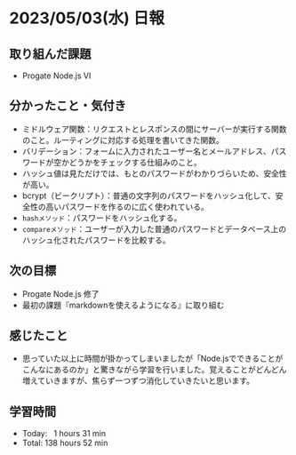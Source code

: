 # 2023/05/03(水) 日報
## 取り組んだ課題
- Progate Node.js Ⅵ

## 分かったこと・気付き
- ミドルウェア関数：リクエストとレスポンスの間にサーバーが実行する関数のこと。ルーティングに対応する処理を書いてきた関数。
- バリデーション：フォームに入力されたユーザー名とメールアドレス、パスワードが空かどうかをチェックする仕組みのこと。
- ハッシュ値は見ただけでは、もとのパスワードがわかりづらいため、安全性が高い。
- bcrypt（ビークリプト）：普通の文字列のパスワードをハッシュ化して、安全性の高いパスワードを作るのに広く使われている。
- `hashメソッド`：パスワードをハッシュ化する。
- `compareメソッド`：ユーザーが入力した普通のパスワードとデータベース上のハッシュ化されたパスワードを比較する。

## 次の目標
- Progate Node.js 修了
- 最初の課題『markdownを使えるようになる』に取り組む

## 感じたこと
- 思っていた以上に時間が掛かってしまいましたが「Node.jsでできることがこんなにあるのか」と驚きながら学習を行いました。覚えることがどんどん増えていきますが、焦らず一つずつ消化していきたいと思います。

## 学習時間
- Today:&nbsp;&nbsp;&nbsp;1 hours 31 min
- Total: 138 hours 52 min
